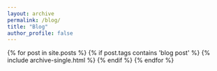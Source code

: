 ```yaml
---
layout: archive
permalink: /blog/
title: "Blog"
author_profile: false
---
```


{% for post in site.posts %}
 {% if post.tags contains 'blog post' %}
  {% include archive-single.html %}
 {% endif %}
{% endfor %}
